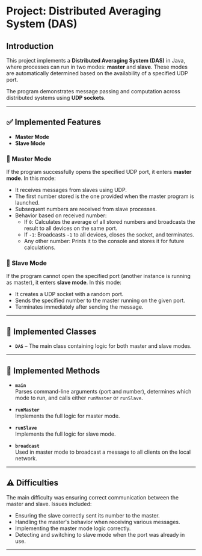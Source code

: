 # Project: Distributed Averaging System (DAS)

## Introduction

This project implements a **Distributed Averaging System (DAS)** in Java, where processes can run in two modes: **master** and **slave**. These modes are automatically determined based on the availability of a specified UDP port.

The program demonstrates message passing and computation across distributed systems using **UDP sockets**.

---

## ✅ Implemented Features

- **Master Mode**
- **Slave Mode**

### 🔹 Master Mode

If the program successfully opens the specified UDP port, it enters **master mode**. In this mode:

- It receives messages from slaves using UDP.
- The first number stored is the one provided when the master program is launched.
- Subsequent numbers are received from slave processes.
- Behavior based on received number:
  - If `0`: Calculates the average of all stored numbers and broadcasts the result to all devices on the same port.
  - If `-1`: Broadcasts `-1` to all devices, closes the socket, and terminates.
  - Any other number: Prints it to the console and stores it for future calculations.

### 🔹 Slave Mode

If the program cannot open the specified port (another instance is running as master), it enters **slave mode**. In this mode:

- It creates a UDP socket with a random port.
- Sends the specified number to the master running on the given port.
- Terminates immediately after sending the message.

---

## 🧩 Implemented Classes

- **`DAS`** – The main class containing logic for both master and slave modes.

---

## 🧪 Implemented Methods

- **`main`**  
  Parses command-line arguments (port and number), determines which mode to run, and calls either `runMaster` or `runSlave`.

- **`runMaster`**  
  Implements the full logic for master mode.

- **`runSlave`**  
  Implements the full logic for slave mode.

- **`broadcast`**  
  Used in master mode to broadcast a message to all clients on the local network.

---

## ⚠️ Difficulties

The main difficulty was ensuring correct communication between the master and slave. Issues included:

- Ensuring the slave correctly sent its number to the master.
- Handling the master's behavior when receiving various messages.
- Implementing the master mode logic correctly.
- Detecting and switching to slave mode when the port was already in use.

---
